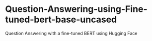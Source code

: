 # Question-Answering-using-Fine-tuned-bert-base-uncased
Question Answering with a fine-tuned BERT using Hugging Face
